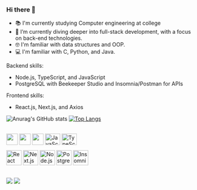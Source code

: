 ### Hi there 👋
- 📚 I'm currently studying Computer engineering at college
- 🌱 I’m currently diving deeper into full-stack development, with a focus on back-end technologies.
- 🤓 I'm familiar with data structures and OOP.
- 💻 I'm familiar with C, Python, and Java.

Backend skills:
- Node.js, TypeScript, and JavaScript
- PostgreSQL with Beekeeper Studio and Insomnia/Postman for APIs

Frontend skills:
- React.js, Next.js, and Axios



![Anurag's GitHub stats](https://github-readme-stats.vercel.app/api?username=Armaaaaaaaaaaaaaaaaaaaaaaaaaaando&show_icons=true&theme=dracula) [![Top Langs](https://github-readme-stats.vercel.app/api/top-langs/?username=Armaaaaaaaaaaaaaaaaaaaaaaaaaaando&layout=compact&theme=dracula&title_color=ff79c6)](https://github.com/Armaaaaaaaaaaaaaaaaaaaaaaaaaaando/github-readme-stats)



<div style="display:inline_block"><br>
  <img align="center" akt="Armando-python" height="30" width"40" src="https://cdn.jsdelivr.net/gh/devicons/devicon@latest/icons/python/python-original.svg" />
  <img align="center" akt="Armando-java" height="30" width"40" src="https://cdn.jsdelivr.net/gh/devicons/devicon@latest/icons/java/java-original.svg" />
  <img align="center" akt="Armando-java" height="30" width"40" src="https://cdn.jsdelivr.net/gh/devicons/devicon@latest/icons/c/c-original.svg" />
  <img align="center" akt="Armando-javaScript" height="30" width"40"src="https://cdn.jsdelivr.net/gh/devicons/devicon/icons/javascript/javascript-original.svg" alt="JavaScript" width="40" height="40" />
  <img align="center" akt="Armando-Typescript" height="30" width"40"src="https://cdn.jsdelivr.net/gh/devicons/devicon/icons/typescript/typescript-original.svg" alt="TypeScript" width="40" height="40" />
<p>
  
  <img src="https://cdn.jsdelivr.net/gh/devicons/devicon/icons/react/react-original.svg" alt="React" width="40" height="40" />
  <img src="https://cdn.jsdelivr.net/gh/devicons/devicon/icons/nextjs/nextjs-original.svg" alt="Next.js" width="40" height="40" />
  <img src="https://cdn.jsdelivr.net/gh/devicons/devicon/icons/nodejs/nodejs-original.svg" alt="Node.js" width="40" height="40" />
  <img src="https://cdn.jsdelivr.net/gh/devicons/devicon/icons/postgresql/postgresql-original.svg" alt="PostgreSQL" width="40" height="40" />
  <img src="https://cdn.jsdelivr.net/gh/devicons/devicon/icons/insomnia/insomnia-original.svg" alt="Insomnia" width="40" height="40" />
</p>
  
</div>


##



<div>
  <a href="https://www.instagram.com/zxzarmandozxz/" target="_blank"><img src="https://img.shields.io/badge/Instagram-E4405F?style=for-the-badge&logo=instagram&logoColor=white" target="_blank"></a>
  <a href="Odnamraarmando1@gmail.com" target="blank"><img src="https://img.shields.io/badge/Gmail-D14836?style=for-the-badge&logo=gmail&logoColor=white"  target="_blank"></a>
  

</div>
          


